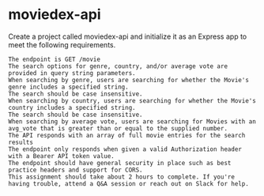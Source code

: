 # moviedex-api

Create a project called moviedex-api and initialize it as an Express app to meet the following requirements.

```Users can search for Movies by genre, country or avg_vote
The endpoint is GET /movie
The search options for genre, country, and/or average vote are provided in query string parameters.
When searching by genre, users are searching for whether the Movie's genre includes a specified string. 
The search should be case insensitive.
When searching by country, users are searching for whether the Movie's country includes a specified string. 
The search should be case insensitive.
When searching by average vote, users are searching for Movies with an avg_vote that is greater than or equal to the supplied number.
The API responds with an array of full movie entries for the search results
The endpoint only responds when given a valid Authorization header with a Bearer API token value.
The endpoint should have general security in place such as best practice headers and support for CORS.
This assignment should take about 2 hours to complete. If you're having trouble, attend a Q&A session or reach out on Slack for help.
